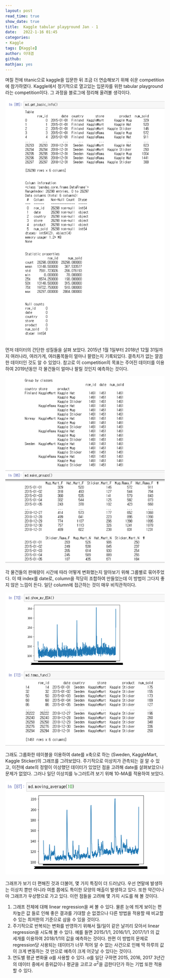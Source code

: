 ```yaml
---
layout: post
read_time: true
show_date: true
title:  Kaggle tabular playground Jan - 1
date:   2022-1-16 01:45
categories: 
- Kaggle
tags: [Kaggle]
author: 이대겸
github:  
mathjax: yes
---
```


며칠 전에 titanic으로 kaggle을 입문한 뒤 조금 더 연습해보기 위해 쉬운 competition에 참가하였다. 
Kaggle에서 정기적으로 열고있는 입문자를 위한 tabular playground 라는 competition이다. 
그 과정을 블로그에 정리해 올려볼 생각이다. 

![data_info](/assets/img/posts/kgl_tabular_1/kgl_tabular1_info.png)

먼저 데이터의 간단한 성질들을 살펴 보았다. 2015년 1월 1일부터 2018년 12월 31일까지 여러나라, 여러가게, 여러품목들이 얼마나 팔렸는지 기록되있다. 
결측치가 없는 깔끔한 데이터인 것도 알 수 있었다. 참고로 이 competition의 목표는 주어진 데이터를 이용하여 2019년동안 각 물건들이 얼마나 팔릴 것인지 
예측하는 것이다.

![data_group](/assets/img/posts/kgl_tabular_1/kgl_tabular1_group.png)

각 물건들의 판매량이 시간에 따라 어떻게 변화했는지 알아보기 위해 그룹별로 묶어주었다. 이 때 index를 date로, column을 적당히 조합하여 만들었는데 
이 방법이 그다지 좋지 않은 느낌이 든다. 일단 column에 접근하는 것이 매우 비직관적이다. 

![eda1](/assets/img/posts/kgl_tabular_1/kgl_tabular1_eda1.png)

그래도 그룹화한 테이블을 이용하여 date를 x축으로 하는 (Sweden, KaggleMart, Kaggle Sticker)의 그래프를 그려보았다. 
주기적으로 이상치가 관측되는 걸 알 수 있고, 이전에 date의 정렬이 이상했던 데이터가 있었던 점을 고려해 date를 살펴보았으나 문제가 없었다. 
그러나 일단 이상치를 누그러트려 보기 위해 10-MA를 적용하여 보았다.

![eda2](/assets/img/posts/kgl_tabular_1/kgl_tabular1_eda2.png)

그래프가 보기 더 편해진 것과 더불어, 몇 가지 특징이 더 드러났다. 우선 연말에 발생하는 이상치 뿐만 아니라 여름 쯤에도 특이한 모양의 매출이 발생하고 있다. 
또한 약간이나마 그래프가 우상향으로 가고 있다. 이런 점들을 고려해 몇 가지 시도를 해 볼 것이다.
1. 그래프 전체에 대해 linear regression을 써 볼 수 있다. 물론 눈에 띄게 보이는 편차높은 값 들로 인해 좋은 결과를 기대할 순 없겠으나 
다른 방법을 적용할 때 비교할 수 있는 최저한의 기준으로 삼을 수 있을 것이다.
2. 주기적으로 반복되는 변화를 반영하기 위해서 월/일이 같은 날끼리 모아서 linear regression을 시도해 볼 수 있다. 예를 들면 2015/1/1, 2016/1/1, 
2017/1/1 의 값 세개를 이용하여 2018/1/1의 값을 예측하는 것이다. 한편 이 방법의 문제로 regression당 사용되는 데이터가 너무 적어 
알 수 없는 사건으로 인해 딱 하루의 값이 크게 변동하는 것 만으로 예측이 크게 어긋날 수 있다는 것이다.
3. 연도별 평균 변화율 $\alpha$를 사용할 수 있다. $\alpha$를 일단 구하면 2015, 2016, 2017 3년간의 데이터 중에서 중위값이나 평균을 고르고 $\alpha^2$을
곱한다던가 하는 기법 또한 적용할 수 있다.



